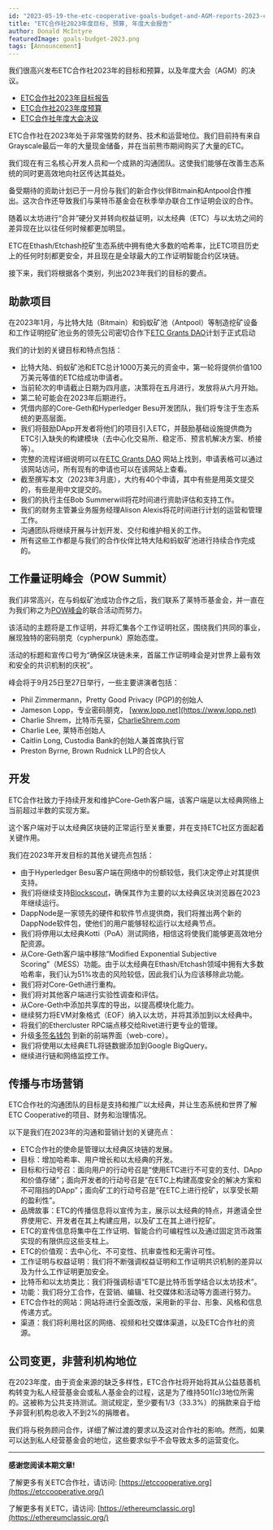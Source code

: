 ```yaml
---
id: "2023-05-19-the-etc-cooperative-goals-budget-and-AGM-reports-2023-cn"
title: "ETC合作社2023年度目标, 预算, 年度大会报告"
author: Donald McIntyre
featuredImage: goals-budget-2023.png
tags: [Announcement]
---
```


我们很高兴发布ETC合作社2023年的目标和预算，以及年度大会（AGM）的决议。

* [ETC合作社2023年目标报告](/CN-2023-ETC-Coop-Goals-FINAL.pdf)
* [ETC合作社2023年度预算](/CN-ETC-Cooperative-Budget-2023.xlsx)
* [ETC合作社年度大会决议](/ETC-Coop-Resolutions-2023-signed.pdf)

ETC合作社在2023年处于非常强势的财务、技术和运营地位。我们目前持有来自Grayscale最后一年的大量现金储备，并在当前熊市期间购买了大量的ETC。

我们现在有三名核心开发人员和一个成熟的沟通团队。这使我们能够在改善生态系统的同时更高效地向社区传达其益处。

备受期待的资助计划已于一月份与我们的新合作伙伴Bitmain和Antpool合作推出。这次合作还导致我们与莱特币基金会在秋季举办联合工作证明会议的合作。

随着以太坊进行“合并”硬分叉并转向权益证明，以太经典（ETC）与以太坊之间的差异现在比以往任何时候都更加明显。

ETC在Ethash/Etchash挖矿生态系统中拥有绝大多数的哈希率，比ETC项目历史上的任何时刻都更安全，并且现在是全球最大的工作证明智能合约区块链。

接下来，我们将根据各个类别，列出2023年我们的目标的要点。

## 助款项目

在2023年1月，与比特大陆（Bitmain）和蚂蚁矿池（Antpool）等制造挖矿设备和工作证明挖矿池业务的领先公司密切合作下[ETC Grants DAO](https://etcgrantsdao.io/)计划于正式启动

我们的计划的关键目标和特点包括：

- 比特大陆、蚂蚁矿池和ETC总计1000万美元的资金中，第一轮将提供价值100万美元等值的ETC给成功申请者。
- 当前轮次的申请截止日期为四月底，决策将在五月进行，发放将从六月开始。
- 第二轮可能会在2023年后期进行。
- 凭借内部的Core-Geth和Hyperledger Besu开发团队，我们将专注于生态系统的更高层面。
- 我们将鼓励DApp开发者将他们的项目引入ETC，并鼓励基础设施提供商为ETC引入缺失的构建模块（去中心化交易所、稳定币、预言机解决方案、桥接等）。
- 完整的流程详细说明可以在[ETC Grants DAO](https://etcgrantsdao.io) 网站上找到，申请表格可以通过该网站访问，所有现有的申请也可以在该网站上查看。
- 截至撰写本文（2023年3月底），大约有40个申请，其中有些是用英文提交的，有些是用中文提交的。
- 我们的执行主任Bob Summerwill将花时间进行资助评估和支持工作。
- 我们的财务主管兼业务服务经理Alison Alexis将花时间进行计划的运营和管理工作。
- 沟通团队将继续开展与计划开发、交付和维护相关的工作。
- 所有这些工作都是与我们的合作伙伴比特大陆和蚂蚁矿池进行持续合作完成的。

## 工作量证明峰会（POW Summit）

我们非常高兴，在与蚂蚁矿池成功合作之后，我们联系了莱特币基金会，并一直在为我们称之为[POW峰会](https://powsummit.com/)的联合活动而努力。

该活动的主题将是工作证明，并将汇集各个工作证明社区，围绕我们共同的事业，展现独特的密码朋克（cypherpunk）原始态度。

活动的标题和宣传口号为“确保区块链未来，首届工作证明峰会是对世界上最有效和安全的共识机制的庆祝”。

峰会将于9月25日至27日举行，一些主要讲演者包括：

- Phil Zimmermann，Pretty Good Privacy (PGP)的创始人
- Jameson Lopp，专业密码朋克， [www.lopp.net](https://www.lopp.net)
- Charlie Shrem，比特币先驱，[CharlieShrem.com](https://charlieshrem.com)
- Charlie Lee, 莱特币创始人
- Caitlin Long, Custodia Bank的创始人兼首席执行官
- Preston Byrne, Brown Rudnick LLP的合伙人

## 开发

ETC合作社致力于持续开发和维护Core-Geth客户端，该客户端是以太经典网络上当前超过半数的实现方案。

这个客户端对于以太经典区块链的正常运行至关重要，并在支持ETC社区方面起着关键作用。

我们在2023年开发目标的其他关键亮点包括：

- 由于Hyperledger Besu客户端在网络中的份额较低，我们决定停止对其提供支持。
- 我们将继续支持[Blockscout](https://blockscout.com/etc/mainnet/)，确保其作为主要的以太经典区块浏览器在2023年继续运行。
- DappNode是一家领先的硬件和软件节点提供商，我们将推出两个新的DappNode软件包，使他们的用户能够轻松运行以太经典节点。
- 我们将停用以太经典Kotti（PoA）测试网络，相信这将使我们能够更高效地分配资源。
- 从Core-Geth客户端中移除“Modified Exponential Subjective Scoring”（MESS）功能。由于以太经典在Ethash/Etchash领域中拥有大多数哈希率，我们认为51%攻击的风险较低，因此我们认为应该移除此功能。
- 我们将对Core-Geth进行重构。
- 我们将对其他客户端进行实验性调查和评估。
- 从Core-Geth中添加共享库的导出，以提高模块化能力。
- 继续努力将EVM对象格式（EOF）纳入以太坊，并将其添加到以太经典中。
- 将我们的Ethercluster RPC端点移交给Rivet进行更专业的管理。
- 升级[多签名钱包](https://multisig.etccooperative.org/app/welcome) 到新的前端界面（web-core）。
- 我们将使用以太经典ETL将链数据添加到Google BigQuery。
- 继续进行链和网络监控工作。

## 传播与市场营销

ETC合作社的沟通团队的目标是支持和推广以太经典，并让生态系统和世界了解ETC Cooperative的项目、财务和治理情况。

以下是我们在2023年的沟通和营销计划的关键亮点：

- ETC合作社的使命是管理以太经典区块链的发展。
- 目标：增加哈希率、用户增长和以太经典的开发。
- 目标和行动号召：面向用户的行动号召是“使用ETC进行不可变的支付、DApp和价值存储”；面向开发者的行动号召是“在ETC上构建高度安全的解决方案和不可阻挡的DApp”；面向矿工的行动号召是“在ETC上进行挖矿，以享受长期的盈利性”。
- 品牌故事：ETC的传播信息将以宣传为主，展示以太经典的特点，并邀请全世界使用它、开发者在其上构建应用，以及矿工在其上进行挖矿。
- ETC的宣传信息将集中在工作证明、智能合约可编程性以及通过固定货币政策实现的有限供应这些支柱上。
- ETC的价值观：去中心化、不可变性、抗审查性和无需许可性。
- 工作证明与权益证明：我们将不断强调权益证明和工作证明共识机制的差异以及为什么工作证明更加安全。
- 比特币和以太坊类比：我们将强调标语“ETC是比特币哲学结合以太坊技术”。
- 功能：我们将分工合作，在营销、编辑、社交媒体和活动等方面进行努力。
- ETC合作社的网站：网站将进行全面改版，采用新的平台、形象、风格和信息传递方式。
- 渠道：我们将利用社区的网络、视频和社交媒体渠道，以及ETC合作社的资源。

## 公司变更，非营利机构地位

在2023年度，由于资金来源的缺乏多样性，ETC合作社将开始将其从公益慈善机构转变为私人经营基金会或私人基金会的过程，这是为了维持501(c)3地位所需的。这被称为公共支持测试。测试规定，至少要有1/3（33.3%）的捐款来自于给予非营利机构总收入不到2%的捐赠者。

我们将与税务顾问合作，详细了解过渡的要求以及这对合作社的影响。然而，如果可以达到私人经营基金会的地位，这些要求似乎不会导致太多的运营变化。

---

**感谢您阅读本期文章!**

了解更多有关ETC合作社，请访问:  [https://etccooperative.org](https://etccooperative.org/)

了解更多有关ETC，请访问:  [https://ethereumclassic.org](https://ethereumclassic.org/)
